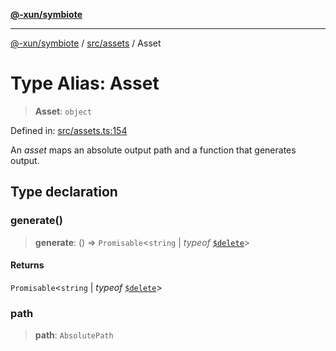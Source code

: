 [**@-xun/symbiote**](../../../README.md)

***

[@-xun/symbiote](../../../README.md) / [src/assets](../README.md) / Asset

# Type Alias: Asset

> **Asset**: `object`

Defined in: [src/assets.ts:154](https://github.com/Xunnamius/symbiote/blob/b809268e30856c31f49ff4f21b64fdeab8d49e28/src/assets.ts#L154)

An _asset_ maps an absolute output path and a function that generates output.

## Type declaration

### generate()

> **generate**: () => `Promisable`\<`string` \| *typeof* [`$delete`](../variables/$delete.md)\>

#### Returns

`Promisable`\<`string` \| *typeof* [`$delete`](../variables/$delete.md)\>

### path

> **path**: `AbsolutePath`

